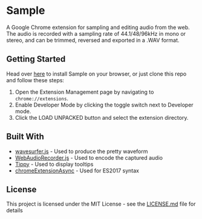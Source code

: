 # Sample
A Google Chrome extension for sampling and editing audio from the web.\
The audio is recorded with a sampling rate of 44.1/48/96kHz in mono or stereo, and can be trimmed, reversed and exported in a .WAV format.

## Getting Started

Head over [here](https://chrome.google.com/webstore/detail/sample/kpkcennohgffjdgaelocingbmkjnpjgc) to install Sample on your browser, 
or just clone this repo and follow these steps:
  1. Open the Extension Management page by navigating to `chrome://extensions`.
  2. Enable Developer Mode by clicking the toggle switch next to Developer mode.
  3. Click the LOAD UNPACKED button and select the extension directory.

## Built With

* [wavesurfer.js](https://wavesurfer-js.org/) - Used to produce the pretty waveform
* [WebAudioRecorder.js](https://github.com/higuma/web-audio-recorder-js/) - Used to encode the captured audio
* [Tippy](https://atomiks.github.io/tippyjs/) - Used to display tooltips
* [chromeExtensionAsync](https://github.com/KeithHenry/chromeExtensionAsync) - Used for ES2017 syntax

## License

This project is licensed under the MIT License - see the [LICENSE.md](LICENSE) file for details
